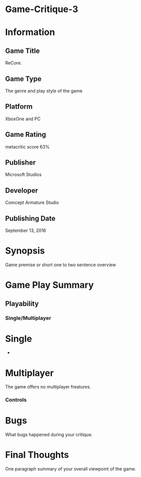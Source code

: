 # Game-Critique-3
# Information
## Game Title
ReCore.
## Game Type
The genre and play style of the game
## Platform
XboxOne and  PC 
## Game Rating
metacritic score 63% 
## Publisher
Microsoft Studios
## Developer
Comcept Armature Studio
## Publishing Date
September 13, 2016
# Synopsis
Game premise or short one to two sentence overview

# Game Play Summary
## Playability
### Single/Multiplayer
# Single 
-
# Multiplayer 
The game  offers  no multiplayer freatures.

### Controls
# Bugs
What bugs happened during your critique.
# Final Thoughts
One paragraph summary of your overall viewpoint of the game.
